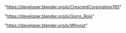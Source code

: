  
"https://developer.blender.org/p/CrescentCorporation765"


"https://developer.blender.org/p/Gorro_Rojo"


"https://developer.blender.org/p/Whynot"


 
